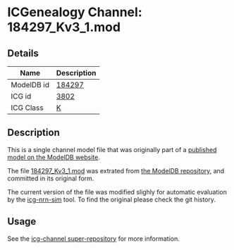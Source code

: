 # ICGenealogy Channel: 184297\_Kv3\_1.mod

## Details

Name | Description
---- | -----------
ModelDB id | [184297](http://senselab.med.yale.edu/ModelDB/ShowModel.cshtml?model=184297)
ICG id | [3802](http://icg.neurotheory.ox.ac.uk/channels/1/3802)
ICG Class | [K](http://icg.neurotheory.ox.ac.uk/channels/1)

## Description

This is a single channel model file that was originally part of a [published model on the ModelDB website](http://senselab.med.yale.edu/mModelDB/ShowModel.cshtml?model=184297).


The file [184297\_Kv3\_1.mod](184297_Kv3_1.mod) was extrated from [the ModelDB repository](http://senselab.med.yale.edu/ModelDB/ShowModel.cshtml?model=184297), and committed in its original form.

The current version of the file was modified slighly for automatic evaluation by the [icg-nrn-sim](https://github.com/icgenealogy/icg-nrn-sim) tool. To find the original please check the git history.


## Usage

See the [icg-channel super-repository](https://github.com/icgenealogy/icg-channels) for more information.